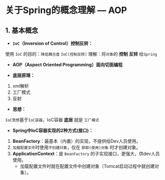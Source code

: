 # 关于Spring的概念理解 — AOP

## 1. 基本概念


- **`IoC`（Inversion of Control）控制反转：**

使用 `IoC` 的目的：`降低耦合度`
`IoC(控制反转)` 理解：将`对象`的 **控制** **反转** 给`Spring`

- **AOP（Aspect Oriented Programming）面向切面编程**

- **底层原理：**

1. xml解析
2. 工厂模式
3.  反射

- **思想：**

`IoC思想`基于`IoC容器`，IoC容器 **底层** 就是 `工厂模式`


- **Spring中IoC容器实现的2种方式(接口)：**

1.  **BeanFactory**：最基本（内置）的实现，不提供给Dev人员使用。
2.  `加载配置文件`时使用`不创建对象`，仅在 `获取(使用)对象` 时才创建对象。
3.  **ApplicationContext**：是 `BeanFactory` 的子实现接口，更强大，供dev人员使用。
    - 加载配置文件时就在配置文件中创建对象（Tomcat启动过程中就创建对象）。
